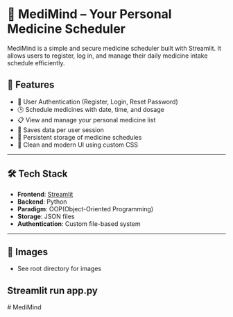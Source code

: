 # 💊 MediMind – Your Personal Medicine Scheduler

MediMind is a simple and secure medicine scheduler built with Streamlit. It allows users to register, log in, and manage their daily medicine intake schedule efficiently.

## 🚀 Features

- 🔐 User Authentication (Register, Login, Reset Password)
- 🕒 Schedule medicines with date, time, and dosage
- 📋 View and manage your personal medicine list
- 🧠 Saves data per user session
- 💾 Persistent storage of medicine schedules
- 🎨 Clean and modern UI using custom CSS


---

## 🛠️ Tech Stack

- **Frontend**: [Streamlit](https://streamlit.io)
- **Backend**: Python
- **Paradigm**: OOP(Object-Oriented Programming)
- **Storage**: JSON files
- **Authentication**: Custom file-based system

---

## 📸 Images
- See root directory for images

## Streamlit run app.py




#   M e d i M i n d 
 
 
